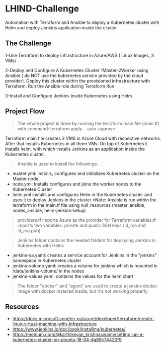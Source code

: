 # LHIND-Challenge
Automation with Terraform and Ansible to deploy a Kubernetes cluster with Helm and deploy Jenkins application inside the cluster


## **The Challenge**

1-Use Terraform to deploy infrastructure in Azure/AWS ( Linux Images, 3 VMs)

2-Deploy and Configure A Kubernetes Cluster 1Master-2Worker using Ansible ( do NOT use the kubernetes service provided by the cloud provider). Deploy this cluster within the provisioned infrastructure with Terraform. Run the Ansible role during Terraform Run

3-Install and Configure Jenkins inside Kubernetes using Helm


## **Project Flow**

> The whole project is done by running the terraform main file (main.tf) with command:
  terraform apply --auto-approve

Terraform main file creates 3 VMS in Azure Cloud with respective networks. After that installs Kubernetes in all three VMs. On top of Kubernetes it installs helm, with which installs Jenkins as an application inside the Kubernetes cluster.

> Ansible is used to install the followings:
- master.yml: Installs, configures and initializes Kubernetes cluster on the Master node
- node.yml: Installs configures and joins the worker nodes to the Kubernetes Cluster
- helm.yml installs and configures Helm in the Kubernetes cluster and uses it to deploy Jenkins in the cluster
*Note: Ansible is run within the terraform in the main.tf file using null_resources (master_ansible, nodes_ansible, helm-jenkins-setup)

> providers.tf imports Azure as the provider for Terraform
> variables.tf imports two variables: private and public SSH keys (id_rsa and id_rsa.pub)

> Jenkins folder contains the needed folders for deploying Jenkins in Kubernetes with Helm:
- jenkins-sa.yaml: creates a service account for Jenkins in the "jenkins" namespace in Kubernetes cluster
- jenkins-volume.yaml: creates a volume for jenkins which is mounted in /data/jenkins-volume/ in the nodes
- jenkins-values.yaml: contains the values for the helm chart

> The folder "docker" and "agent" are used to create a jenkins docker image with docker installed inside, but it's not working properly

## **Resources**

- https://docs.microsoft.com/en-us/azure/developer/terraform/create-linux-virtual-machine-with-infrastructure
- https://www.jenkins.io/doc/book/installing/kubernetes/
- https://medium.com/@karthikeyan_krishnaswamy/setting-up-a-kubernetes-cluster-on-ubuntu-18-04-4a89c74420f9
